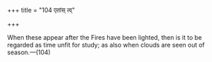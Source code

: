 +++
title = "104 एतांस् त्व्"

+++

When these appear after the Fires have been lighted, then is it to be regarded as time unfit for study; as also when clouds are seen out of season.—(104)